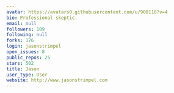 ```yaml
---
avatar: https://avatars0.githubusercontent.com/u/908118?v=4
bio: Professional skeptic.
email: null
followers: 109
following: null
forks: 176
login: jasonstrimpel
open_issues: 8
public_repos: 25
stars: 502
title: Jason
user_type: User
website: http://www.jasonstrimpel.com
---
```

